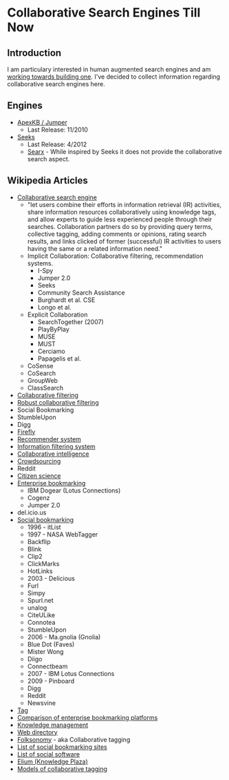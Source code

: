 # Collaborative Search Engines Till Now

## Introduction

I am particulary interested in human augmented search engines and am [working towards building one](https://github.com/davidshq/next-search). I've decided to collect information regarding collaborative search engines here.

## Engines
- [ApexKB / Jumper](https://en.wikipedia.org/wiki/ApexKB)
    - Last Release: 11/2010
- [Seeks](https://en.wikipedia.org/wiki/Seeks)
    - Last Release: 4/2012
    - [Searx](https://en.wikipedia.org/wiki/Searx) - While inspired by Seeks it does not provide the collaborative search aspect.

## Wikipedia Articles
- [Collaborative search engine](https://en.wikipedia.org/wiki/Collaborative_search_engine)
    - "let users combine their efforts in information retrieval (IR) activities, share information resources collaboratively using knowledge tags, and allow experts to guide less experienced people through their searches. Collaboration partners do so by providing query terms, collective tagging, adding comments or opinions, rating search results, and links clicked of former (successful) IR activities to users having the same or a related information need."
    - Implicit Collaboration: Collaborative filtering, recommendation systems.
        - I-Spy
        - Jumper 2.0
        - Seeks
        - Community Search Assistance
        - Burghardt et al. CSE
        - Longo et al.
    - Explicit Collaboration
        - SearchTogether (2007)
        - PlayByPlay
        - MUSE
        - MUST
        - Cerciamo
        - Papagelis et al.
    - CoSense
    - CoSearch
    - GroupWeb
    - ClassSearch
- [Collaborative filtering](https://en.wikipedia.org/wiki/Collaborative_filtering)
- [Robust collaborative filtering](https://en.wikipedia.org/wiki/Robust_collaborative_filtering)
- Social Bookmarking
- StumbleUpon
- Digg
- [Firefly](https://en.wikipedia.org/wiki/Firefly_(website))
- [Recommender system](https://en.wikipedia.org/wiki/Recommender_system)
- [Information filtering system](https://en.wikipedia.org/wiki/Information_filtering_system)
- [Collaborative intelligence](https://en.wikipedia.org/wiki/Collaborative_intelligence)
- [Crowdsourcing](https://en.wikipedia.org/wiki/Crowdsourcing)
- Reddit
- [Citizen science](https://en.wikipedia.org/wiki/Citizen_science)
- [Enterprise bookmarking](https://en.wikipedia.org/wiki/Enterprise_bookmarking)
    - IBM Dogear (Lotus Connections)
    - Cogenz
    - Jumper 2.0
- del.icio.us
- [Social bookmarking](https://en.wikipedia.org/wiki/Social_bookmarking)
    - 1996 - itList
    - 1997 - NASA WebTagger
    - Backflip
    - Blink
    - Clip2
    - ClickMarks
    - HotLinks
    - 2003 - Delicious
    - Furl
    - Simpy
    - Spurl.net
    - unalog
    - CiteULike
    - Connotea
    - StumbleUpon
    - 2006 - Ma.gnolia (Gnolia)
    - Blue Dot (Faves)
    - Mister Wong
    - Diigo
    - Connectbeam
    - 2007 - IBM Lotus Connections
    - 2009 - Pinboard
    - Digg
    - Reddit
    - Newsvine
- [Tag](https://en.wikipedia.org/wiki/Tag_(metadata))
- [Comparison of enterprise bookmarking platforms](https://en.wikipedia.org/wiki/Comparison_of_enterprise_bookmarking_platforms)
- [Knowledge management](https://en.wikipedia.org/wiki/Comparison_of_enterprise_bookmarking_platforms)
- [Web directory](https://en.wikipedia.org/wiki/Web_directory)
- [Folksonomy](https://en.wikipedia.org/wiki/Folksonomy) - aka Collaborative tagging
- [List of social bookmarking sites](https://en.wikipedia.org/wiki/List_of_social_bookmarking_websites)
- [List of social software](https://en.wikipedia.org/wiki/List_of_social_software)
- [Elium (Knowledge Plaza)](https://en.wikipedia.org/wiki/Elium)
- [Models of collaborative tagging](https://en.wikipedia.org/wiki/Models_of_collaborative_tagging)